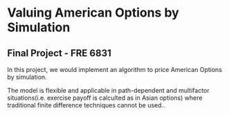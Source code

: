 # Valuing American Options by Simulation

## Final Project - FRE 6831

In this project, we would implement an algorithm to price American Options by simulation.

The model is flexible and applicable in path-dependent and multifactor situations(i.e. exercise payoff is calculted as in Asian options) where traditional finite difference techniques cannot be used..

